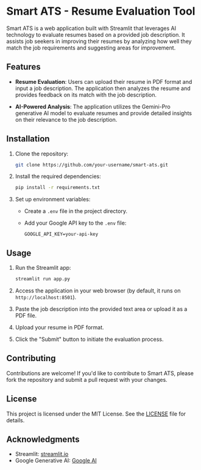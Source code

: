 # Smart ATS - Resume Evaluation Tool

Smart ATS is a web application built with Streamlit that leverages AI technology to evaluate resumes based on a provided job description. It assists job seekers in improving their resumes by analyzing how well they match the job requirements and suggesting areas for improvement.

## Features

- **Resume Evaluation**: Users can upload their resume in PDF format and input a job description. The application then analyzes the resume and provides feedback on its match with the job description.
  
- **AI-Powered Analysis**: The application utilizes the Gemini-Pro generative AI model to evaluate resumes and provide detailed insights on their relevance to the job description.

## Installation

1. Clone the repository:

    ```bash
    git clone https://github.com/your-username/smart-ats.git
    ```

2. Install the required dependencies:

    ```bash
    pip install -r requirements.txt
    ```

3. Set up environment variables:

    - Create a `.env` file in the project directory.
    - Add your Google API key to the `.env` file:

        ```plaintext
        GOOGLE_API_KEY=your-api-key
        ```

## Usage

1. Run the Streamlit app:

    ```bash
    streamlit run app.py
    ```

2. Access the application in your web browser (by default, it runs on `http://localhost:8501`).

3. Paste the job description into the provided text area or upload it as a PDF file.

4. Upload your resume in PDF format.

5. Click the "Submit" button to initiate the evaluation process.

## Contributing

Contributions are welcome! If you'd like to contribute to Smart ATS, please fork the repository and submit a pull request with your changes.

## License

This project is licensed under the MIT License. See the [LICENSE](LICENSE) file for details.

## Acknowledgments

- Streamlit: [streamlit.io](https://streamlit.io)
- Google Generative AI: [Google AI](https://ai.googleblog.com/2021/10/advances-in-generative-models-ai-for.html)
